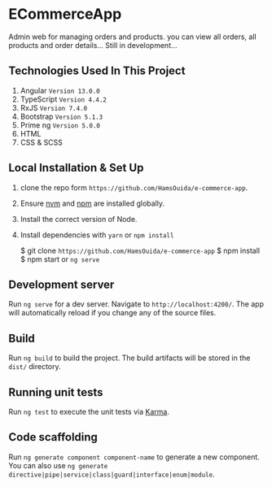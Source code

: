 # ECommerceApp

Admin web for managing orders and products.
you can view all orders, all products and order details...
Still in development...

## Technologies Used In This Project

1. Angular `Version 13.0.0`
2. TypeScript `Version 4.4.2`
3. RxJS `Version 7.4.0`
4. Bootstrap `Version 5.1.3`
5. Prime ng `Version 5.0.0`
6. HTML
7. CSS & SCSS 



## Local Installation & Set Up

1. clone the repo form `https://github.com/HamsOuida/e-commerce-app`.

2. Ensure [nvm](https://github.com/nvm-sh/nvm) and [npm](https://www.npmjs.com/) are installed globally.

3. Install the correct version of Node.

4. Install dependencies with `yarn` or `npm install`

    $ git clone `https://github.com/HamsOuida/e-commerce-app`
    $ npm install
    $ npm start  or `ng serve`

## Development server

Run `ng serve` for a dev server. Navigate to `http://localhost:4200/`. The app will automatically reload if you change any of the source files.

## Build

Run `ng build` to build the project. The build artifacts will be stored in the `dist/` directory.

## Running unit tests

Run `ng test` to execute the unit tests via [Karma](https://karma-runner.github.io).

## Code scaffolding

Run `ng generate component component-name` to generate a new component. You can also use `ng generate directive|pipe|service|class|guard|interface|enum|module`.
